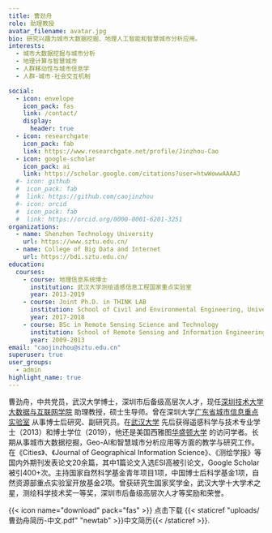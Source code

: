 ```yaml
---
title: 曹劲舟
role: 助理教授
avatar_filename: avatar.jpg
bio: 研究兴趣为城市大数据挖掘、地理人工智能和智慧城市分析应用。
interests:
  - 城市大数据挖掘与城市分析
  - 地理计算与智慧城市
  - 人群移动性与城市信息学
  - 人群-城市-社会交互机制

social:
  - icon: envelope
    icon_pack: fas
    link: /contact/
    display:
      header: true
  - icon: researchgate
    icon_pack: fab
    link: https://www.researchgate.net/profile/Jinzhou-Cao
  - icon: google-scholar
    icon_pack: ai
    link: https://scholar.google.com/citations?user=htwWowwAAAAJ
  #- icon: github
  #  icon_pack: fab
  #  link: https://github.com/caojinzhou
  #- icon: orcid
  #  icon_pack: fab
  #  link: https://orcid.org/0000-0001-6201-3251
organizations:
  - name: Shenzhen Technology University
    url: https://www.sztu.edu.cn/
  - name: College of Big Data and Internet
    url: https://bdi.sztu.edu.cn/
education:
  courses:
    - course: 地理信息系统博士
      institution: 武汉大学测绘遥感信息工程国家重点实验室
      year: 2013-2019
    - course: Joint Ph.D. in THINK LAB
      institution: School of Civil and Environmental Engineering, University of Washington
      year: 2017-2018
    - course: BSc in Remote Sensing Science and Technology
      institution: School of Remote Sensing and Information Engineering, Wuhan University
      year: 2009-2013
email: "caojinzhou@sztu.edu.cn"
superuser: true
user_groups:
  - admin	
highlight_name: true
---
```


曹劲舟，中共党员，武汉大学博士，深圳市后备级高层次人才，现任[深圳技术大学](https://www.sztu.edu.cn/) [大数据与互联网学院](https://bdi.sztu.edu.cn/) 助理教授，硕士生导师。曾在深圳大学[广东省城市信息重点实验室](https://geospatial.szu.edu.cn/) 从事博士后研究、副研究员。在[武汉大学](https://www.whu.edu.cn/) 先后获得遥感科学与技术专业学士（2013）和博士学位（2019），他还是美国西雅图[华盛顿大学](https://www.washington.edu/) 的访问学者。长期从事城市大数据挖掘，Geo-AI和智慧城市分析应用等方面的教学与研究工作。在《Cities》、《Journal of Geographical Information Science》、《测绘学报》等国内外期刊发表论文20余篇，其中1篇论文入选ESI高被引论文，Google Scholar被引400+次。主持国家自然科学基金青年项目1项，中国博士后科学基金1项，自然资源部重点实验室开放基金2项。曾获研究生国家奖学金，武汉大学十大学术之星，测绘科学技术奖一等奖，深圳市后备级高层次人才等奖励和荣誉。

{{< icon name="download" pack="fas" >}} 点击下载 {{< staticref "uploads/曹劲舟简历-中文.pdf" "newtab" >}}中文简历{{< /staticref >}}.



